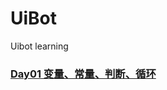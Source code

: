 # UiBot
Uibot learning

### [Day01 变量、常量、判断、循环](https://github.com/Yif-Liu-Github/UiBot/blob/master/Day01)

